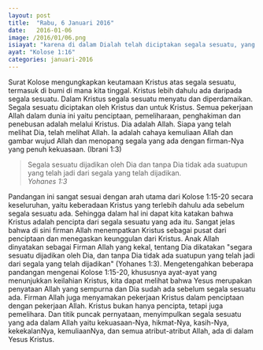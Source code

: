 ```yaml
---
layout: post
title:  "Rabu, 6 Januari 2016"
date:   2016-01-06
image: /2016/01/06.png
isiayat: "karena di dalam Dialah telah diciptakan segala sesuatu, yang ada di sorga dan yang ada di bumi, yang kelihatan dan yang tidak kelihatan, baik singgasana, maupun kerajaan, baik pemerintah, maupun penguasa; segala sesuatu diciptakan oleh Dia dan untuk Dia."
ayat: "Kolose 1:16"
categories: januari-2016
---
```


Surat Kolose mengungkapkan keutamaan Kristus atas segala sesuatu, termasuk di bumi di mana kita tinggal. Kristus lebih dahulu ada daripada segala sesuatu. Dalam Kristus segala sesuatu menyatu dan diperdamaikan. Segala sesuatu diciptakan oleh Kristus dan untuk Kristus. Semua pekerjaan Allah dalam dunia ini yaitu penciptaan, pemeliharaan, penghakiman dan penebusan adalah melalui Kristus. Dia adalah Allah. Siapa yang telah melihat Dia, telah melihat Allah. Ia adalah cahaya kemuliaan Allah dan gambar wujud Allah dan menopang segala yang ada dengan firman-Nya yang penuh kekuasaan. (Ibrani 1:3)

<blockquote>Segala sesuatu dijadikan oleh Dia dan tanpa Dia tidak ada suatupun yang telah jadi dari segala yang telah dijadikan.
<br /><cite>Yohanes 1:3</cite></blockquote>

Pandangan ini sangat sesuai dengan arah utama dari Kolose 1:15-20 secara keseluruhan, yaitu keberadaan Kristus yang terlebih dahulu ada sebelum segala sesuatu ada. Sehingga dalam hal ini dapat kita katakan bahwa Kristus adalah pencipta dari segala sesuatu yang ada itu. Sangat jelas bahwa di sini firman Allah menempatkan Kristus sebagai pusat dari penciptaan dan menegaskan keunggulan dari Kristus. Anak Allah dinyatakan sebagai Firman Allah yang kekal, tentang Dia dikatakan "segara sesuatu dijadikan oleh Dia, dan tanpa Dia tidak ada suatupun yang telah jadi dari segala yang telah dijadikan" (Yohanes 1:3). Mengetengahkan beberapa pandangan mengenai Kolose 1:15-20, khususnya ayat-ayat yang menunjukkan keilahian Kristus, kita dapat melihat bahwa Yesus merupakan penyataan Allah yang sempurna dan Dia sudah ada sebelum segala sesuatu ada. Firman Allah juga menyamakan pekerjaan Kristus dalam penciptaan dengan pekerjaan Allah. Kristus bukan hanya pencipta, tetapi juga pemelihara. Dan titik puncak pernyataan, menyimpulkan segala sesuatu yang ada dalam Allah yaitu kekuasaan-Nya, hikmat-Nya, kasih-Nya, kekekalanNya, kemuliaanNya, dan semua atribut-atribut Allah, ada di dalam Yesus Kristus.